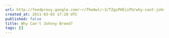 ```yaml
---
url: http://feedproxy.google.com/~r/TheAwl/~3/TZgsPHEiiPU/why-cant-johnny-breed
created_at: 2011-03-03 17:20 UTC
published: false
title: Why Can't Johnny Breed?
tags: []
---
```



